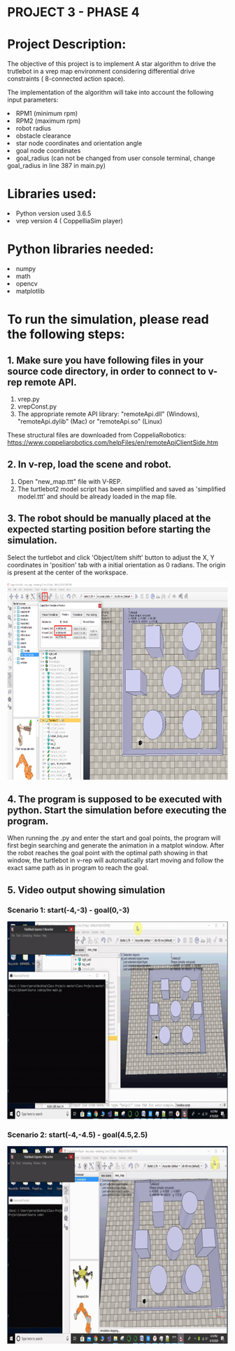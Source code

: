 
# PROJECT 3 - PHASE 4
# Project Description:
<p>The objective of this project is to implement A star algorithm to drive the trutlebot in a vrep map environment considering differential drive constraints ( 8-connected action space).
<p>The implementation of the algorithm will take into account the following input parameters: 
<li>RPM1 (minimum rpm)</li>
<li>RPM2 (maximum rpm)</li>
<li>robot radius</li>
<li>obstacle clearance</li>
<li>star node coordinates and orientation angle</li>
<li>goal node coordinates</li>
<li>goal_radius (can not be changed from user console terminal, change goal_radius in line 387 in main.py)</li>

# Libraries used:
<li>Python version used 3.6.5</li>
<li>vrep version 4 ( CoppelliaSim player)</li>
 
# Python libraries needed:
<li>numpy</li>
<li>math</li>
<li>opencv</li>
<li>matplotlib</li>


# To run the simulation, please read the following steps:

## 1. Make sure you have following files in your source code directory, in order to connect to v-rep remote API.
1. vrep.py
2. vrepConst.py
3. The appropriate remote API library: "remoteApi.dll" (Windows), "remoteApi.dylib" (Mac) or "remoteApi.so" (Linux)

These structural files are downloaded from CoppeliaRobotics: https://www.coppeliarobotics.com/helpFiles/en/remoteApiClientSide.htm

## 2. In v-rep, load the scene and robot. 
1. Open "new_map.ttt" file with V-REP. 
2. The turtlebot2 model script has been simplified and saved as 'simplified model.ttt' and should be already loaded in the map file.

## 3. The robot should be manually placed at the expected starting position before starting the simulation.
Select the turtlebot and click 'Object/item shift' button to adjust the X, Y coordinates in 'position' tab with a initial orientation as 0 radians.
The origin is present at the center of the workspace.  

<img width="750" height="450" src="https://github.com/gato78/Class-Projects/blob/master/Project3phase4/initialize%20position.png"/>

## 4. The program is supposed to be executed with python. Start the simulation before executing the program.
When running the .py and enter the start and goal points, the program will first begin searching and generate the animation in a matplot window. After the robot reaches the goal point with the optimal path showing in that window, the turtlebot in v-rep will automatically start moving and follow the exact same path as in program to reach the goal.

## 5. Video output showing simulation 
### Scenario 1: start(-4,-3) - goal(0,-3)  
<img width="750" height="450" src="https://github.com/gato78/Class-Projects/blob/master/Project3phase4/Simulation%20results/prj3-phase4scenario-1.gif "/>

### Scenario 2: start(-4,-4.5) - goal(4.5,2.5)  
<img width="750" height="450" src="https://github.com/gato78/Class-Projects/blob/master/Project3phase4/Simulation%20results/prj3-phase4scenario-2.gif "/>


